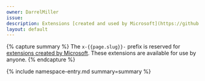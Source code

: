 ```yaml
---
owner: DarrelMiller
issue: 
description: Extensions [created and used by Microsoft](https://github.com/microsoft/openapi)
layout: default
---
```


{% capture summary %}
The `x-{{page.slug}}-` prefix is reserved for [extensions created by Microsoft](https://github.com/microsoft/openapi). These extensions are available for use by anyone.
{% endcapture %}

{% include namespace-entry.md summary=summary %}
